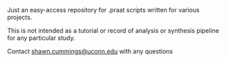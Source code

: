 Just an easy-access repository for .praat scripts written for various projects.

This is not intended as a tutorial or record of analysis or synthesis pipeline for any particular study.

Contact shawn.cummings@uconn.edu with any questions
